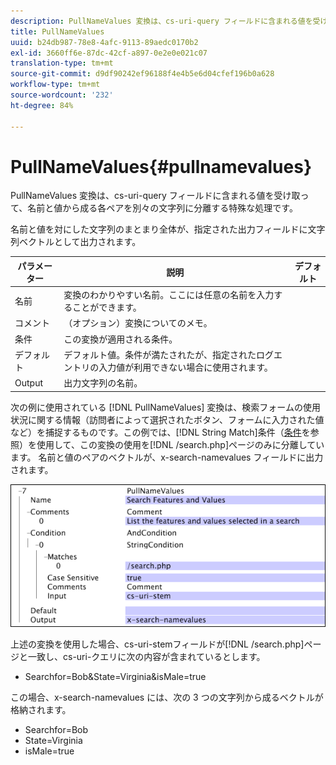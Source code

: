 ```yaml
---
description: PullNameValues 変換は、cs-uri-query フィールドに含まれる値を受け取って、名前と値から成る各ペアを別々の文字列に分離する特殊な処理です。
title: PullNameValues
uuid: b24db987-78e8-4afc-9113-89aedc0170b2
exl-id: 3660ff6e-87dc-42cf-a897-0e2e0e021c07
translation-type: tm+mt
source-git-commit: d9df90242ef96188f4e4b5e6d04cfef196b0a628
workflow-type: tm+mt
source-wordcount: '232'
ht-degree: 84%

---
```


# PullNameValues{#pullnamevalues}

PullNameValues 変換は、cs-uri-query フィールドに含まれる値を受け取って、名前と値から成る各ペアを別々の文字列に分離する特殊な処理です。

名前と値を対にした文字列のまとまり全体が、指定された出力フィールドに文字列ベクトルとして出力されます。

| パラメーター | 説明 | デフォルト |
|---|---|---|
| 名前 | 変換のわかりやすい名前。ここには任意の名前を入力することができます。 |  |
| コメント | （オプション）変換についてのメモ。 |  |
| 条件 | この変換が適用される条件。 |  |
| デフォルト | デフォルト値。条件が満たされたが、指定されたログエントリの入力値が利用できない場合に使用されます。 |  |
| Output | 出力文字列の名前。 |  |

次の例に使用されている [!DNL PullNameValues] 変換は、検索フォームの使用状況に関する情報（訪問者によって選択されたボタン、フォームに入力された値など）を捕捉するものです。この例では、[!DNL String Match]条件（[条件](../../../../../home/c-dataset-const-proc/c-conditions/c-abt-cond.md)を参照）を使用して、この変換の使用を[!DNL /search.php]ページのみに分離しています。 名前と値のペアのベクトルが、x-search-namevalues フィールドに出力されます。

![](assets/cfg_TransformationType_PullNameValues.png)

上述の変換を使用した場合、cs-uri-stemフィールドが[!DNL /search.php]ページと一致し、cs-uri-クエリに次の内容が含まれているとします。

* Searchfor=Bob&amp;State=Virginia&amp;isMale=true

この場合、x-search-namevalues には、次の 3 つの文字列から成るベクトルが格納されます。

* Searchfor=Bob
* State=Virginia
* isMale=true
